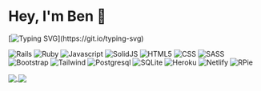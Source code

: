 # Hey, I'm Ben 👋

[![Typing SVG](https://readme-typing-svg.demolab.com?font=Montserrat&size=30&duration=4000&pause=1000&color=85BDBF&center=false&vCenter=true&width=800&lines=I+teach+web+development+at+a+coding+bootcamp.;I+build+websites+for+small+businesses.;Always+curious.+Always+learning.;Hiring+devs?+Check+out+my+LinkedIn.)](https://git.io/typing-svg)

![Rails](https://img.shields.io/badge/Ruby_on_Rails-CC0000?style=for-the-badge&logo=ruby-on-rails&logoColor=white) ![Ruby](https://img.shields.io/badge/Ruby-CC342D?style=for-the-badge&logo=ruby&logoColor=white) ![Javascript](https://img.shields.io/badge/JavaScript-F7DF1E?style=for-the-badge&logo=javascript&logoColor=black) ![SolidJS](https://img.shields.io/badge/Solid%20JS-2C4F7C?style=for-the-badge&logo=solid&logoColor=white) ![HTML5](https://img.shields.io/badge/HTML5-E34F26?style=for-the-badge&logo=html5&logoColor=white) ![CSS](https://img.shields.io/badge/CSS3-1572B6?style=for-the-badge&logo=css3&logoColor=white) ![SASS](https://img.shields.io/badge/Sass-CC6699?style=for-the-badge&logo=sass&logoColor=white) ![Bootstrap](https://img.shields.io/badge/Bootstrap-563D7C?style=for-the-badge&logo=bootstrap&logoColor=white) ![Tailwind](https://img.shields.io/badge/Tailwind_CSS-38B2AC?style=for-the-badge&logo=tailwind-css&logoColor=white) ![Postgresql](https://img.shields.io/badge/PostgreSQL-316192?style=for-the-badge&logo=postgresql&logoColor=white) ![SQLite](https://img.shields.io/badge/SQLite-07405E?style=for-the-badge&logo=sqlite&logoColor=white) ![Heroku](https://img.shields.io/badge/Heroku-430098?style=for-the-badge&logo=heroku&logoColor=white) ![Netlify](https://img.shields.io/badge/Netlify-00C7B7?style=for-the-badge&logo=netlify&logoColor=white) ![RPie](https://img.shields.io/badge/Raspberry%20Pi-A22846?style=for-the-badge&logo=Raspberry%20Pi&logoColor=white)


<a href="https://github.com/anuraghazra/github-readme-stats" target="_blank">
  <img align="center" src="https://github-readme-stats.vercel.app/api?username=benschem&count_private=true&show_icons=true&text_color=1E78C2&icon_color=2F4858&title_color=2F4858&hide_rank=true" />
</a>
<a href="https://github.com/anuraghazra/convoychat" target="_blank">
  <img align="center" src="https://github-readme-stats.vercel.app/api/top-langs/?username=benschem&layout=compact&langs_count=6&)](https://github.com/anuraghazra/github-readme-stats" />
</a>

